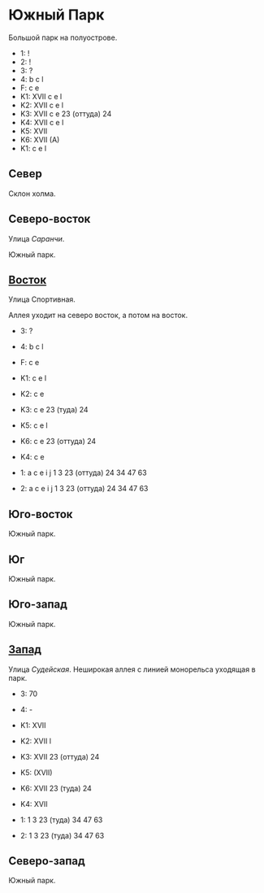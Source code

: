 # Южный Парк

Большой парк на полуострове.

* 1:    !
* 2:    !
* 3:    ?
* 4:    b   c   l
* F:    c   e
* K1:   XVII
        c   e   l
* K2:   XVII
        c   e   l
* K3:   XVII
        c   e
        23 (оттуда) 24
* K4:   XVII
        c   e   l
* K5:   XVII
* K6:   XVII
        (A)
* K1:   c   e   l

## Север

Склон холма.

## Северо-восток

Улица *Саранчи*.

Южный парк.

## [Восток](./11520030.md)

Улица Спортивная.

Аллея уходит на северо восток, а потом на восток.

* 3:    ?
* 4:    b   c   l
* F:    c   e
* K1:   c   e   l
* K2:   c   e
* K3:   c   e
        23 (туда)   24
* K5:   c   e   l

* K6:   c   e
        23 (оттуда) 24
* K4:   c   e
* 1:    a   c   e   i   j
        1   3   23 (оттуда) 24  34  47  63
* 2:    a   c   e   i   j
        1   3   23 (оттуда) 24  34  47  63

## Юго-восток

Южный парк.

## Юг

Южный парк.

## Юго-запад

Южный парк.

## [Запад](./500125.md)

Улица *Судейская*.
Неширокая аллея с линией монорельса уходящая в парк.

* 3:    70
* 4:    -
* K1:   XVII
* K2:   XVII
        l
* K3:   XVII
        23 (оттуда) 24
* K5:   (XVII)

* K6:   XVII
        23 (туда)   24
* K4:   XVII
* 1:    1   3   23 (туда)   34  47  63
* 2:    1   3   23 (туда)   34  47  63

## Северо-запад

Южный парк.
